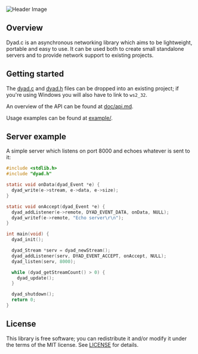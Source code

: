 
![Header Image](https://cloud.githubusercontent.com/assets/3920290/3791159/d5ebd230-1b2b-11e4-89fd-8650d7a60442.png)

## Overview
Dyad.c is an asynchronous networking library which aims to be lightweight,
portable and easy to use. It can be used both to create small standalone
servers and to provide network support to existing projects.

## Getting started
The [dyad.c](src/dyad.c?raw=1) and [dyad.h](src/dyad.h?raw=1) files can be
dropped into an existing project; if you're using Windows you will also have to
link to `ws2_32`.

An overview of the API can be found at [doc/api.md](doc/api.md).

Usage examples can be found at [example/](example/).

## Server example
A simple server which listens on port 8000 and echoes whatever is sent to it:
```c
#include <stdlib.h>
#include "dyad.h"

static void onData(dyad_Event *e) {
  dyad_write(e->stream, e->data, e->size);
}

static void onAccept(dyad_Event *e) {
  dyad_addListener(e->remote, DYAD_EVENT_DATA, onData, NULL);
  dyad_writef(e->remote, "Echo server\r\n");
}

int main(void) {
  dyad_init();

  dyad_Stream *serv = dyad_newStream();
  dyad_addListener(serv, DYAD_EVENT_ACCEPT, onAccept, NULL);
  dyad_listen(serv, 8000);

  while (dyad_getStreamCount() > 0) {
    dyad_update();
  }

  dyad_shutdown();
  return 0;
}
```

## License
This library is free software; you can redistribute it and/or modify it under
the terms of the MIT license. See [LICENSE](LICENSE) for details.
